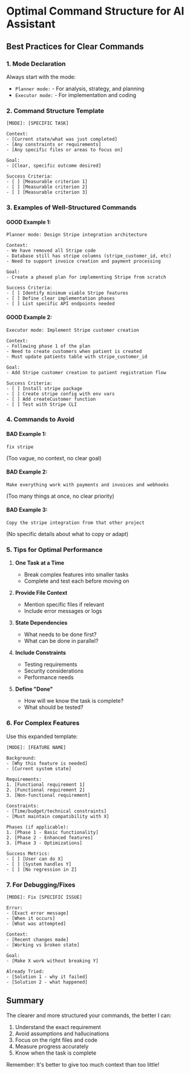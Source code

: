 # Optimal Command Structure for AI Assistant

## Best Practices for Clear Commands

### 1. Mode Declaration
Always start with the mode:
- `Planner mode:` - For analysis, strategy, and planning
- `Executor mode:` - For implementation and coding

### 2. Command Structure Template

```
[MODE]: [SPECIFIC TASK]

Context:
- [Current state/what was just completed]
- [Any constraints or requirements]
- [Any specific files or areas to focus on]

Goal:
- [Clear, specific outcome desired]

Success Criteria:
- [ ] [Measurable criterion 1]
- [ ] [Measurable criterion 2]
- [ ] [Measurable criterion 3]
```

### 3. Examples of Well-Structured Commands

#### GOOD Example 1:
```
Planner mode: Design Stripe integration architecture

Context:
- We have removed all Stripe code
- Database still has stripe columns (stripe_customer_id, etc)
- Need to support invoice creation and payment processing

Goal:
- Create a phased plan for implementing Stripe from scratch

Success Criteria:
- [ ] Identify minimum viable Stripe features
- [ ] Define clear implementation phases
- [ ] List specific API endpoints needed
```

#### GOOD Example 2:
```
Executor mode: Implement Stripe customer creation

Context:
- Following phase 1 of the plan
- Need to create customers when patient is created
- Must update patients table with stripe_customer_id

Goal:
- Add Stripe customer creation to patient registration flow

Success Criteria:
- [ ] Install stripe package
- [ ] Create stripe config with env vars
- [ ] Add createCustomer function
- [ ] Test with Stripe CLI
```

### 4. Commands to Avoid

#### BAD Example 1:
```
fix stripe
```
(Too vague, no context, no clear goal)

#### BAD Example 2:
```
Make everything work with payments and invoices and webhooks
```
(Too many things at once, no clear priority)

#### BAD Example 3:
```
Copy the stripe integration from that other project
```
(No specific details about what to copy or adapt)

### 5. Tips for Optimal Performance

1. **One Task at a Time**
   - Break complex features into smaller tasks
   - Complete and test each before moving on

2. **Provide File Context**
   - Mention specific files if relevant
   - Include error messages or logs

3. **State Dependencies**
   - What needs to be done first?
   - What can be done in parallel?

4. **Include Constraints**
   - Testing requirements
   - Security considerations  
   - Performance needs

5. **Define "Done"**
   - How will we know the task is complete?
   - What should be tested?

### 6. For Complex Features

Use this expanded template:

```
[MODE]: [FEATURE NAME]

Background:
- [Why this feature is needed]
- [Current system state]

Requirements:
1. [Functional requirement 1]
2. [Functional requirement 2]
3. [Non-functional requirement]

Constraints:
- [Time/budget/technical constraints]
- [Must maintain compatibility with X]

Phases (if applicable):
1. [Phase 1 - Basic functionality]
2. [Phase 2 - Enhanced features]
3. [Phase 3 - Optimizations]

Success Metrics:
- [ ] [User can do X]
- [ ] [System handles Y]
- [ ] [No regression in Z]
```

### 7. For Debugging/Fixes

```
[MODE]: Fix [SPECIFIC ISSUE]

Error:
- [Exact error message]
- [When it occurs]
- [What was attempted]

Context:
- [Recent changes made]
- [Working vs broken state]

Goal:
- [Make X work without breaking Y]

Already Tried:
- [Solution 1 - why it failed]
- [Solution 2 - what happened]
```

## Summary

The clearer and more structured your commands, the better I can:
1. Understand the exact requirement
2. Avoid assumptions and hallucinations
3. Focus on the right files and code
4. Measure progress accurately
5. Know when the task is complete

Remember: It's better to give too much context than too little!
